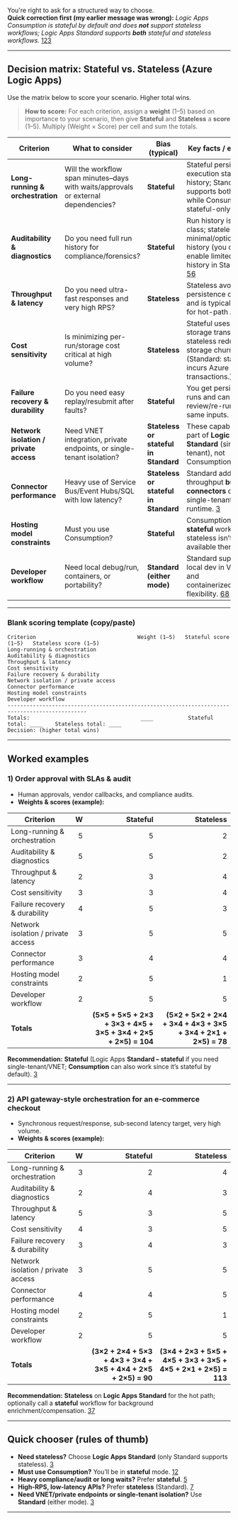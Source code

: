 You're right to ask for a structured way to choose.  
**Quick correction first (my earlier message was wrong):** *Logic Apps Consumption is stateful by default and does **not** support stateless workflows; Logic Apps Standard supports **both** stateful and stateless workflows.* [1](https://learn.microsoft.com/en-us/azure/logic-apps/export-from-consumption-to-standard-logic-app)[2](https://blog.sandro-pereira.com/2024/08/30/friday-fact-logic-app-standard-workflows-can-be-configured-to-run-in-both-stateful-and-stateless-modes/)[3](https://learn.microsoft.com/en-us/azure/logic-apps/single-tenant-overview-compare)

---

## Decision matrix: **Stateful vs. Stateless** (Azure Logic Apps)

Use the matrix below to score your scenario. Higher total wins.

> **How to score:** For each criterion, assign a **weight** (1–5) based on importance to your scenario, then give **Stateful** and **Stateless** a **score** (1–5). Multiply (Weight × Score) per cell and sum the totals.

| Criterion | What to consider | Bias (typical) | Key facts / evidence |
|---|---|---|---|
| **Long-running & orchestration** | Will the workflow span minutes–days with waits/approvals or external dependencies? | **Stateful** | Stateful persists execution state and history; Standard supports both modes, while Consumption is stateful-only. [4](https://learn.microsoft.com/en-us/azure/logic-apps/logic-apps-limits-and-config)[3](https://learn.microsoft.com/en-us/azure/logic-apps/single-tenant-overview-compare) |
| **Auditability & diagnostics** | Do you need full run history for compliance/forensics? | **Stateful** | Run history is first-class; stateless has minimal/optional history (you can enable limited run history in Standard). [5](https://learn.microsoft.com/en-us/azure/logic-apps/view-workflow-status-run-history)[6](https://learn.microsoft.com/en-us/azure/logic-apps/create-standard-workflows-visual-studio-code) |
| **Throughput & latency** | Do you need ultra-fast responses and very high RPS? | **Stateless** | Stateless avoids persistence overhead and is typically faster for hot-path APIs. [7](https://www.serverlessnotes.com/docs/when-to-use-azure-logic-apps-stateless-execution) |
| **Cost sensitivity** | Is minimizing per-run/storage cost critical at high volume? | **Stateless** | Stateful uses external storage transactions; stateless reduces storage churn. (Standard: stateful incurs Azure Storage transactions.) [3](https://learn.microsoft.com/en-us/azure/logic-apps/single-tenant-overview-compare) |
| **Failure recovery & durability** | Do you need easy replay/resubmit after faults? | **Stateful** | You get persisted runs and can review/re-run with same inputs. [5](https://learn.microsoft.com/en-us/azure/logic-apps/view-workflow-status-run-history) |
| **Network isolation / private access** | Need VNET integration, private endpoints, or single-tenant isolation? | **Stateless or stateful in Standard** | These capabilities are part of **Logic Apps Standard** (single-tenant), not Consumption. [3](https://learn.microsoft.com/en-us/azure/logic-apps/single-tenant-overview-compare) |
| **Connector performance** | Heavy use of Service Bus/Event Hubs/SQL with low latency? | **Stateless or stateful in Standard** | Standard adds high-throughput **built-in connectors** on the single-tenant runtime. [3](https://learn.microsoft.com/en-us/azure/logic-apps/single-tenant-overview-compare) |
| **Hosting model constraints** | Must you use Consumption? | **Stateful** | Consumption runs **stateful** workflows; stateless isn’t available there. [1](https://learn.microsoft.com/en-us/azure/logic-apps/export-from-consumption-to-standard-logic-app)[2](https://blog.sandro-pereira.com/2024/08/30/friday-fact-logic-app-standard-workflows-can-be-configured-to-run-in-both-stateful-and-stateless-modes/) |
| **Developer workflow** | Need local debug/run, containers, or portability? | **Standard (either mode)** | Standard supports local dev in VS Code and containerized/runtime flexibility. [6](https://learn.microsoft.com/en-us/azure/logic-apps/create-standard-workflows-visual-studio-code)[8](https://learn.microsoft.com/en-us/azure/logic-apps/create-single-tenant-workflows-azure-portal) |

---

### Blank scoring template (copy/paste)

```
Criterion                                Weight (1–5)   Stateful score (1–5)   Stateless score (1–5)
Long-running & orchestration
Auditability & diagnostics
Throughput & latency
Cost sensitivity
Failure recovery & durability
Network isolation / private access
Connector performance
Hosting model constraints
Developer workflow
-----------------------------------------------------------------------------------------------
Totals:                                   ____           Stateful total: ____    Stateless total: ____
Decision: (higher total wins)
```

---

## Worked examples

### 1) **Order approval with SLAs & audit**
- Human approvals, vendor callbacks, and compliance audits.
- **Weights & scores (example):**

| Criterion | W | Stateful | Stateless |
|---|---:|---:|---:|
| Long-running & orchestration | 5 | 5 | 2 |
| Auditability & diagnostics | 5 | 5 | 2 |
| Throughput & latency | 2 | 3 | 4 |
| Cost sensitivity | 3 | 3 | 4 |
| Failure recovery & durability | 4 | 5 | 3 |
| Network isolation / private access | 3 | 5 | 5 |
| Connector performance | 3 | 4 | 4 |
| Hosting model constraints | 2 | 5 | 1 |
| Developer workflow | 2 | 5 | 5 |
**Totals** |  | **(5×5 + 5×5 + 2×3 + 3×3 + 4×5 + 3×5 + 3×4 + 2×5 + 2×5) = 104** | **(5×2 + 5×2 + 2×4 + 3×4 + 4×3 + 3×5 + 3×4 + 2×1 + 2×5) = 78** |

**Recommendation:** **Stateful** (Logic Apps **Standard – stateful** if you need single-tenant/VNET; **Consumption** can also work since it’s stateful by default). [3](https://learn.microsoft.com/en-us/azure/logic-apps/single-tenant-overview-compare)

---

### 2) **API gateway-style orchestration for an e‑commerce checkout**
- Synchronous request/response, sub‑second latency target, very high volume.
- **Weights & scores (example):**

| Criterion | W | Stateful | Stateless |
|---|---:|---:|---:|
| Long-running & orchestration | 3 | 2 | 4 |
| Auditability & diagnostics | 2 | 4 | 3 |
| Throughput & latency | 5 | 3 | 5 |
| Cost sensitivity | 4 | 3 | 5 |
| Failure recovery & durability | 3 | 4 | 3 |
| Network isolation / private access | 3 | 5 | 5 |
| Connector performance | 4 | 4 | 5 |
| Hosting model constraints | 2 | 5 | 1 |
| Developer workflow | 2 | 5 | 5 |
**Totals** |  | **(3×2 + 2×4 + 5×3 + 4×3 + 3×4 + 3×5 + 4×4 + 2×5 + 2×5) = 90** | **(3×4 + 2×3 + 5×5 + 4×5 + 3×3 + 3×5 + 4×5 + 2×1 + 2×5) = 113** |

**Recommendation:** **Stateless** on **Logic Apps Standard** for the hot path; optionally call a **stateful** workflow for background enrichment/compensation. [3](https://learn.microsoft.com/en-us/azure/logic-apps/single-tenant-overview-compare)[7](https://www.serverlessnotes.com/docs/when-to-use-azure-logic-apps-stateless-execution)

---

## Quick chooser (rules of thumb)

- **Need stateless?** Choose **Logic Apps Standard** (only Standard supports stateless). [3](https://learn.microsoft.com/en-us/azure/logic-apps/single-tenant-overview-compare)  
- **Must use Consumption?** You’ll be in **stateful** mode. [1](https://learn.microsoft.com/en-us/azure/logic-apps/export-from-consumption-to-standard-logic-app)[2](https://blog.sandro-pereira.com/2024/08/30/friday-fact-logic-app-standard-workflows-can-be-configured-to-run-in-both-stateful-and-stateless-modes/)  
- **Heavy compliance/audit or long waits?** Prefer **stateful**. [5](https://learn.microsoft.com/en-us/azure/logic-apps/view-workflow-status-run-history)  
- **High‑RPS, low‑latency APIs?** Prefer **stateless** (Standard). [7](https://www.serverlessnotes.com/docs/when-to-use-azure-logic-apps-stateless-execution)  
- **Need VNET/private endpoints or single‑tenant isolation?** Use **Standard** (either mode). [3](https://learn.microsoft.com/en-us/azure/logic-apps/single-tenant-overview-compare)

---
